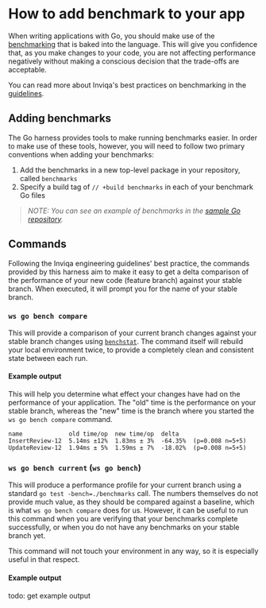 # How to add benchmark to your app

When writing applications with Go, you should make use of the [benchmarking](https://pkg.go.dev/testing#hdr-Benchmarks) that is baked into the language. This will give you confidence that, as you make changes to your code, you are not affecting performance negatively without making a conscious decision that the trade-offs are acceptable.

You can read more about Inviqa's best practices on benchmarking in the [guidelines](https://guidelines.invi.qa/#/language/go/benchmarking).

## Adding benchmarks

The Go harness provides tools to make running benchmarks easier. In order to make use of these tools, however, you will need to follow two primary conventions when adding your benchmarks:

1. Add the benchmarks in a new top-level package in your repository, called `benchmarks`
2. Specify a build tag of `// +build benchmarks` in each of your benchmark Go files

>_NOTE: You can see an example of benchmarks in the [sample Go repository]._

## Commands

Following the Inviqa engineering guidelines' best practice, the commands provided by this harness aim to make it easy to get a delta comparison of the performance of your new code (feature branch) against your stable branch. When executed, it will prompt you for the name of your stable branch.

### `ws go bench compare`

This will provide a comparison of your current branch changes against your stable branch changes using [`benchstat`]. The command itself will rebuild your local environment twice, to provide a completely clean and consistent state between each run.

#### Example output

This will help you determine what effect your changes have had on the performance of your application. The "old" time is the performance on your stable branch, whereas the "new" time is the branch where you started the `ws go bench compare` command.

```
name             old time/op  new time/op  delta
InsertReview-12  5.14ms ±12%  1.83ms ± 3%  -64.35%  (p=0.008 n=5+5)
UpdateReview-12  1.94ms ± 5%  1.59ms ± 7%  -18.02%  (p=0.008 n=5+5)
```

### `ws go bench current` (`ws go bench`)

This will produce a performance profile for your current branch using a standard `go test -bench=./benchmarks` call. The numbers themselves do not provide much value, as they should be compared against a baseline, which is what `ws go bench compare` does for us. However, it can be useful to run this command when you are verifying that your benchmarks complete successfully, or when you do not have any benchmarks on your stable branch yet.

This command will not touch your environment in any way, so it is especially useful in that respect.

#### Example output

todo: get example output

[sample Go repository]: https://github.com/inviqa/go-sample
[`benchstat`]: https://pkg.go.dev/golang.org/x/perf/cmd/benchstat

